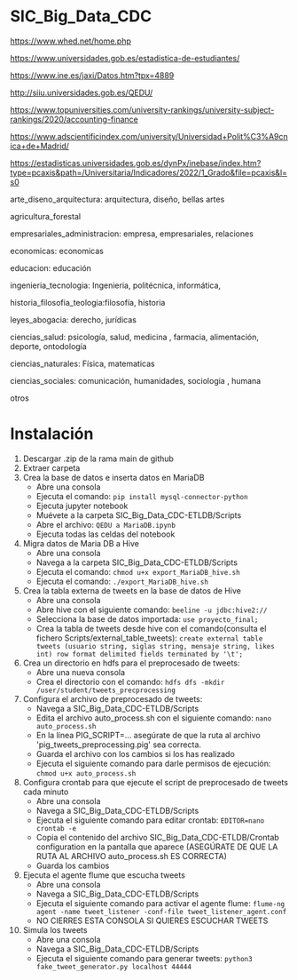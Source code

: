 # SIC_Big_Data_CDC
https://www.whed.net/home.php

https://www.universidades.gob.es/estadistica-de-estudiantes/

https://www.ine.es/jaxi/Datos.htm?tpx=4889

http://siiu.universidades.gob.es/QEDU/

https://www.topuniversities.com/university-rankings/university-subject-rankings/2020/accounting-finance

https://www.adscientificindex.com/university/Universidad+Polit%C3%A9cnica+de+Madrid/

https://estadisticas.universidades.gob.es/dynPx/inebase/index.htm?type=pcaxis&path=/Universitaria/Indicadores/2022/1_Grado&file=pcaxis&l=s0

arte_diseno_arquitectura: arquitectura, diseño, bellas artes

agricultura_forestal

empresariales_administracion: empresa, empresariales, relaciones

economicas: economicas

educacion: educación

ingenieria_tecnologia: Ingenieria, politécnica, informática,

historia_filosofia_teologia:filosofía, historia

leyes_abogacia: derecho, jurídicas

ciencias_salud: psicología, salud, medicina , farmacia, alimentación, deporte, ontodología

ciencias_naturales: Física, matematicas

ciencias_sociales: comunicación, humanidades, sociologia , humana

otros

# Instalación
1. Descargar .zip de la rama main de github
2. Extraer carpeta
3. Crea la base de datos e inserta datos en MariaDB
   - Abre una consola
   - Ejecuta el comando: ```pip install mysql-connector-python ```
   - Ejecuta jupyter notebook
   - Muévete a la carpeta SIC_Big_Data_CDC-ETLDB/Scripts
   - Abre el archivo: ```QEDU a MariaDB.ipynb ```
   - Ejecuta todas las celdas del notebook
4. Migra datos de Maria DB a Hive
   - Abre una consola
   - Navega a la carpeta SIC_Big_Data_CDC-ETLDB/Scripts
   - Ejecuta el comando: ```chmod u+x export_MariaDB_hive.sh```
   - Ejecuta el comando: ```./export_MariaDB_hive.sh```
5. Crea la tabla externa de tweets en la base de datos de Hive
   - Abre una consola
   - Abre hive con el siguiente comando: ```beeline -u jdbc:hive2://```
   - Selecciona la base de datos importada: ```use proyecto_final;```
   - Crea la tabla de tweets desde hive con el comando(consulta el fichero Scripts/external_table_tweets): ```create external table tweets (usuario string, siglas string, mensaje string, likes int) row format delimited fields terminated by '\t';```
6. Crea un directorio en hdfs para el preprocesado de tweets:
   - Abre una nueva consola
   - Crea el directorio con el comando: ```hdfs dfs -mkdir /user/student/tweets_precprocessing```
7. Configura el archivo de preprocesado de tweets:
   - Navega a SIC_Big_Data_CDC-ETLDB/Scripts
   - Edita el archivo auto_process.sh con el siguiente comando: ```nano auto_process.sh```
   - En la línea PIG_SCRIPT=... asegúrate de que la ruta al archivo 'pig_tweets_preprocessing.pig' sea correcta.
   - Guarda el archivo con los cambios si los has realizado
   - Ejecuta el siguiente comando para darle permisos de ejecución: ```chmod u+x auto_process.sh```
8. Configura crontab para que ejecute el script de preprocesado de tweets cada minuto
   - Abre una consola
   - Navega a SIC_Big_Data_CDC-ETLDB/Scripts
   - Ejecuta el siguiente comando para editar crontab: ```EDITOR=nano crontab -e```
   - Copia el contenido del archivo SIC_Big_Data_CDC-ETLDB/Crontab configuration en la pantalla que aparece (ASEGÚRATE DE QUE LA RUTA AL ARCHIVO auto_process.sh ES CORRECTA)
   - Guarda los cambios
9. Ejecuta el agente flume que escucha tweets
    - Abre una consola
    - Navega a SIC_Big_Data_CDC-ETLDB/Scripts
    - Ejecuta el siguiente comando para activar el agente flume: ```flume-ng agent -name tweet_listener -conf-file tweet_listener_agent.conf```
    - NO CIERRES ESTA CONSOLA SI QUIERES ESCUCHAR TWEETS
10. Simula los tweets
    - Abre una consola
    - Navega a SIC_Big_Data_CDC-ETLDB/Scripts
    - Ejecuta el siguiente comando para generar tweets: ```python3 fake_tweet_generator.py localhost 44444```
